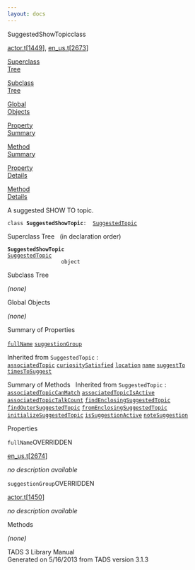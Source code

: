 ```yaml
---
layout: docs
---
```

<span class="title">SuggestedShowTopic</span><span class="type">class</span>

[actor.t](../file/actor.t.html)\[[1449](../source/actor.t.html#1449)\],
[en_us.t](../file/en_us.t.html)\[[2673](../source/en_us.t.html#2673)\]

[Superclass  
Tree](#_SuperClassTree_)

[Subclass  
Tree](#_SubClassTree_)

[Global  
Objects](#_ObjectSummary_)

[Property  
Summary](#_PropSummary_)

[Method  
Summary](#_MethodSummary_)

[Property  
Details](#_Properties_)

[Method  
Details](#_Methods_)



A suggested SHOW TO topic.

`class `**`SuggestedShowTopic`**` :   `[`SuggestedTopic`](../object/SuggestedTopic.html)



<span id="_SuperClassTree_"></span>



<span class="hdln">Superclass Tree</span>   (in declaration order)



**`SuggestedShowTopic`**  
[`SuggestedTopic`](../object/SuggestedTopic.html)  
`                 object`  
<span id="_SubClassTree_"></span>



<span class="hdln">Subclass Tree</span>  



*(none)* <span id="_ObjectSummary_"></span>



<span class="hdln">Global Objects</span>  



*(none)* <span id="_PropSummary_"></span>



<span class="hdln">Summary of Properties</span>  



[`fullName`](#fullName) [`suggestionGroup`](#suggestionGroup)

Inherited from `SuggestedTopic` :  
[`associatedTopic`](../object/SuggestedTopic.html#associatedTopic) [`curiositySatisfied`](../object/SuggestedTopic.html#curiositySatisfied) [`location`](../object/SuggestedTopic.html#location) [`name`](../object/SuggestedTopic.html#name) [`suggestTo`](../object/SuggestedTopic.html#suggestTo) [`timesToSuggest`](../object/SuggestedTopic.html#timesToSuggest)

<span id="_MethodSummary_"></span>



<span class="hdln">Summary of Methods</span>  
Inherited from `SuggestedTopic` :  
[`associatedTopicCanMatch`](../object/SuggestedTopic.html#associatedTopicCanMatch) [`associatedTopicIsActive`](../object/SuggestedTopic.html#associatedTopicIsActive) [`associatedTopicTalkCount`](../object/SuggestedTopic.html#associatedTopicTalkCount) [`findEnclosingSuggestedTopic`](../object/SuggestedTopic.html#findEnclosingSuggestedTopic) [`findOuterSuggestedTopic`](../object/SuggestedTopic.html#findOuterSuggestedTopic) [`fromEnclosingSuggestedTopic`](../object/SuggestedTopic.html#fromEnclosingSuggestedTopic) [`initializeSuggestedTopic`](../object/SuggestedTopic.html#initializeSuggestedTopic) [`isSuggestionActive`](../object/SuggestedTopic.html#isSuggestionActive) [`noteSuggestion`](../object/SuggestedTopic.html#noteSuggestion)

<span id="_Properties_"></span>



<span class="hdln">Properties</span>  



<span id="fullName"></span>

`fullName`<span class="rem">OVERRIDDEN</span>

[en_us.t](../file/en_us.t.html)\[[2674](../source/en_us.t.html#2674)\]



*no description available*



<span id="suggestionGroup"></span>

`suggestionGroup`<span class="rem">OVERRIDDEN</span>

[actor.t](../file/actor.t.html)\[[1450](../source/actor.t.html#1450)\]



*no description available*



<span id="_Methods_"></span>



<span class="hdln">Methods</span>  



*(none)*



TADS 3 Library Manual  
Generated on 5/16/2013 from TADS version 3.1.3


